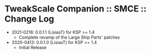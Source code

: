 # TweakScale Companion :: SMCE :: Change Log

* 2021-0216: 0.0.1.1 (LisiasT) for KSP >= 1.4
	+ Complete revamp of the Large Ship Parts' patches
* 2020-0413: 0.0.1.0 (LisiasT) for KSP >= 1.4
	+ Initial Release
